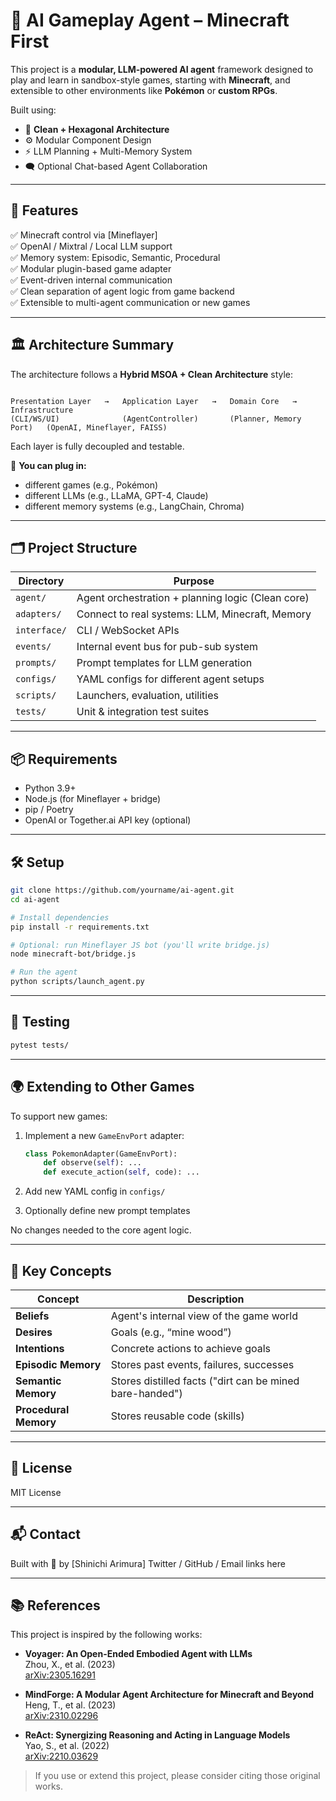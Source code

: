 # 🧠 AI Gameplay Agent – Minecraft First

This project is a **modular, LLM-powered AI agent** framework designed to play and learn in sandbox-style games, starting with **Minecraft**, and extensible to other environments like **Pokémon** or **custom RPGs**.

Built using:
- 🧱 **Clean + Hexagonal Architecture**
- ⚙️ Modular Component Design
- ⚡ LLM Planning + Multi-Memory System
- 🗨️ Optional Chat-based Agent Collaboration

---

## 🚀 Features

✅ Minecraft control via [Mineflayer]  
✅ OpenAI / Mixtral / Local LLM support  
✅ Memory system: Episodic, Semantic, Procedural  
✅ Modular plugin-based game adapter  
✅ Event-driven internal communication  
✅ Clean separation of agent logic from game backend  
✅ Extensible to multi-agent communication or new games

---

## 🏛️ Architecture Summary

The architecture follows a **Hybrid MSOA + Clean Architecture** style:

```

Presentation Layer   →   Application Layer   →   Domain Core   →   Infrastructure
(CLI/WS/UI)              (AgentController)       (Planner, Memory Port)   (OpenAI, Mineflayer, FAISS)

````

Each layer is fully decoupled and testable.

🔧 **You can plug in:**
- different games (e.g., Pokémon)
- different LLMs (e.g., LLaMA, GPT-4, Claude)
- different memory systems (e.g., LangChain, Chroma)

---

## 🗂️ Project Structure

| Directory        | Purpose                                                 |
|------------------|----------------------------------------------------------|
| `agent/`         | Agent orchestration + planning logic (Clean core)       |
| `adapters/`      | Connect to real systems: LLM, Minecraft, Memory         |
| `interface/`     | CLI / WebSocket APIs                                    |
| `events/`        | Internal event bus for pub-sub system                   |
| `prompts/`       | Prompt templates for LLM generation                     |
| `configs/`       | YAML configs for different agent setups                 |
| `scripts/`       | Launchers, evaluation, utilities                        |
| `tests/`         | Unit & integration test suites                          |

---

## 📦 Requirements

- Python 3.9+
- Node.js (for Mineflayer + bridge)
- pip / Poetry
- OpenAI or Together.ai API key (optional)

---

## 🛠️ Setup

```bash
git clone https://github.com/yourname/ai-agent.git
cd ai-agent

# Install dependencies
pip install -r requirements.txt

# Optional: run Mineflayer JS bot (you'll write bridge.js)
node minecraft-bot/bridge.js

# Run the agent
python scripts/launch_agent.py
````

---

## 🧪 Testing

```bash
pytest tests/
```

---

## 🌍 Extending to Other Games

To support new games:

1. Implement a new `GameEnvPort` adapter:

   ```python
   class PokemonAdapter(GameEnvPort):
       def observe(self): ...
       def execute_action(self, code): ...
   ```
2. Add new YAML config in `configs/`
3. Optionally define new prompt templates

No changes needed to the core agent logic.

---

## 🧠 Key Concepts

| Concept               | Description                                              |
| --------------------- | -------------------------------------------------------- |
| **Beliefs**           | Agent's internal view of the game world                  |
| **Desires**           | Goals (e.g., “mine wood”)                                |
| **Intentions**        | Concrete actions to achieve goals                        |
| **Episodic Memory**   | Stores past events, failures, successes                  |
| **Semantic Memory**   | Stores distilled facts ("dirt can be mined bare-handed") |
| **Procedural Memory** | Stores reusable code (skills)                            |

---

## 📄 License

MIT License

---

## 📬 Contact

Built with 💪 by \[Shinichi Arimura]
Twitter / GitHub / Email links here


---

## 📚 References

This project is inspired by the following works:

- **Voyager: An Open-Ended Embodied Agent with LLMs**  
  Zhou, X., et al. (2023)  
  [arXiv:2305.16291](https://arxiv.org/abs/2305.16291)

- **MindForge: A Modular Agent Architecture for Minecraft and Beyond**  
  Heng, T., et al. (2023)  
  [arXiv:2310.02296](https://arxiv.org/abs/2310.02296)

- **ReAct: Synergizing Reasoning and Acting in Language Models**  
  Yao, S., et al. (2022)  
  [arXiv:2210.03629](https://arxiv.org/abs/2210.03629)

> If you use or extend this project, please consider citing those original works.